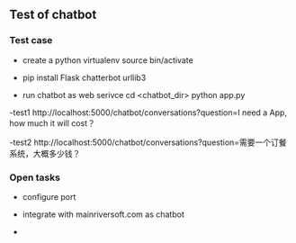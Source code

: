 ## Test of chatbot

### Test case

- create a python virtualenv
  source <virtualenv>bin/activate
- pip install Flask chatterbot urllib3

- run chatbot  as web serivce
   cd <chatbot_dir>
   python app.py

-test1
http://localhost:5000/chatbot/conversations?question=I need a App, how much it will cost？

-test2
http://localhost:5000/chatbot/conversations?question=需要一个订餐系统，大概多少钱？

### Open tasks

- configure port

- integrate with mainriversoft.com as chatbot

-